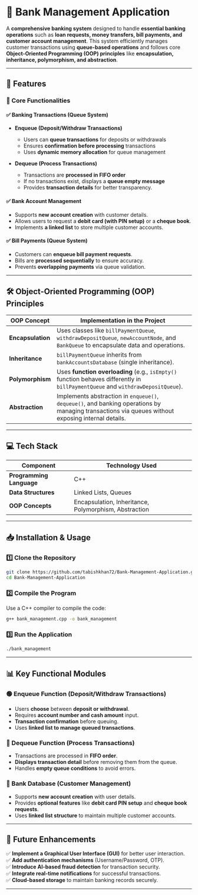 # **🏦 Bank Management Application**  

A **comprehensive banking system** designed to handle **essential banking operations** such as **loan requests, money transfers, bill payments, and customer account management**. This system efficiently manages customer transactions using **queue-based operations** and follows core **Object-Oriented Programming (OOP) principles** like **encapsulation, inheritance, polymorphism, and abstraction**.  

---

## **🚀 Features**  

### **📌 Core Functionalities**  

#### ✅ **Banking Transactions (Queue System)**  
- **Enqueue (Deposit/Withdraw Transactions)**  
  - Users can **queue transactions** for deposits or withdrawals  
  - Ensures **confirmation before processing** transactions  
  - Uses **dynamic memory allocation** for queue management  

- **Dequeue (Process Transactions)**  
  - Transactions are **processed in FIFO order**  
  - If no transactions exist, displays a **queue empty message**  
  - Provides **transaction details** for better transparency.  

#### ✅ **Bank Account Management**  
- Supports **new account creation** with customer details.  
- Allows users to request a **debit card (with PIN setup)** or a **cheque book**.  
- Implements **a linked list** to store multiple customer accounts.  

#### ✅ **Bill Payments (Queue System)**  
- Customers can **enqueue bill payment requests**.  
- Bills are **processed sequentially** to ensure accuracy.  
- Prevents **overlapping payments** via queue validation.  

---

## **🛠 Object-Oriented Programming (OOP) Principles**  

| **OOP Concept**  | **Implementation in the Project** |
|------------------|----------------------------------|
| **Encapsulation** | Uses classes like `billPaymentQueue`, `withdrawDepositQueue`, `newAccountNode`, and `BankQueue` to encapsulate data and operations. |
| **Inheritance** | `billPaymentQueue` inherits from `bankAccountsDatabase` (single inheritance). |
| **Polymorphism** | Uses **function overloading** (e.g., `isEmpty()` function behaves differently in `billPaymentQueue` and `withdrawDepositQueue`). |
| **Abstraction** | Implements abstraction in `enqueue()`, `dequeue()`, and banking operations by managing transactions via queues without exposing internal details. |

---

## **💻 Tech Stack**  

| **Component**  | **Technology Used** |
|---------------|----------------|
| **Programming Language** | C++ |
| **Data Structures** | Linked Lists, Queues |
| **OOP Concepts** | Encapsulation, Inheritance, Polymorphism, Abstraction |

---

## **📥 Installation & Usage**  

### **1️⃣ Clone the Repository**  
```bash
git clone https://github.com/tabishkhan72/Bank-Management-Application.git
cd Bank-Management-Application
```

### **2️⃣ Compile the Program**  
Use a C++ compiler to compile the code:  
```bash
g++ bank_management.cpp -o bank_management
```

### **3️⃣ Run the Application**  
```bash
./bank_management
```

---

## **📊 Key Functional Modules**  

### **🟢 Enqueue Function (Deposit/Withdraw Transactions)**  
- Users **choose** between **deposit or withdrawal**.  
- Requires **account number and cash amount** input.  
- **Transaction confirmation** before queuing.  
- Uses **linked list to manage queued transactions**.  

### **🔴 Dequeue Function (Process Transactions)**  
- Transactions are processed in **FIFO order**.  
- **Displays transaction detail** before removing them from the queue.  
- Handles **empty queue conditions** to avoid errors.  

### **🔵 Bank Database (Customer Management)**  
- Supports **new account creation** with user details.  
- Provides **optional features** like **debit card PIN setup** and **cheque book requests**.  
- Uses **linked list structure** to maintain multiple customer accounts.  

---

## **🚀 Future Enhancements**  

✅ **Implement a Graphical User Interface (GUI)** for better user interaction.  
✅ **Add authentication mechanisms** (Username/Password, OTP).  
✅ **Introduce AI-based fraud detection** for transaction security.  
✅ **Integrate real-time notifications** for successful transactions.  
✅ **Cloud-based storage** to maintain banking records securely.  

---
